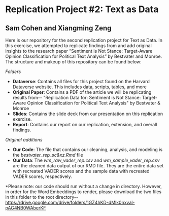 # Replication Project #2: Text as Data
## Sam Cohen and Xiangming Zeng

Here is our repository for the second replication project for Text as Data. In this exercise, we attempted to replicate findings from and add original insights to the research paper “Sentiment is Not Stance: Target-Aware Opinion Classification for Political Text Analysis” by Bestvater and Monroe. The structure and makeup of this repository can be found below: 

*Folders*
- **Dataverse**: Contains all files for this project found on the Harvard Dataverse website. This includes data, scripts, tables, and more
- **Original Paper**: Contains a PDF of the article we will be replicating results from-- "Replication Data for: Sentiment is Not Stance: Target-Aware Opinion Classification for Political Text Analysis" by Bestvater & Monroe
- **Slides**: Contains the slide deck from our presentation on this replication exercise.
- **Report**: Contains our report on our replication, extension, and overall findings.

*Original additions*
- **Our Code**: The file that contains our cleaning, analysis, and modeling is the *bestvater_rep_sc&xz.Rmd* file
- **Our Data**: The *wm_raw_vader_rep.csv* and *wm_sample_vader_rep.csv* are the cleaned data output of our RMD file. They are the entire data set with recreated VADER scores and the sample data with recreated VADER scores, respectively.

*Please note: our code should run without a change in directory. However, in order for the Word Embeddings to render, please download the two files in this folder to the root directory--  https://drive.google.com/drive/folders/1GZ4hKD-dMlk0nxval-pAG4NB0WAberKF
